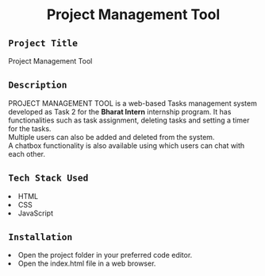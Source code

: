 <h1 align="center">
  <a href="# Project Management Tool"></a>
  Project Management Tool
</h1>

## `Project Title`
Project Management Tool

## `Description`
PROJECT MANAGEMENT TOOL is a web-based Tasks management system developed as Task 2 for the **Bharat Intern** internship program. It has functionalities such as task assignment, deleting tasks and setting a timer for the tasks.
<br>
Multiple users can also be added and deleted from the system.
<br>
A chatbox functionality is also available using which users can chat with each other.

## `Tech Stack Used`
<li>HTML</li>
<li>CSS</li>
<li>JavaScript</li>

## `Installation`
<li>Open the project folder in your preferred code editor.</li>
<li>Open the index.html file in a web browser.</li>
